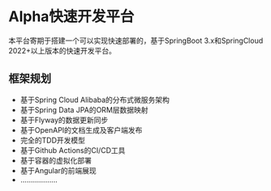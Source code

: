 # Alpha快速开发平台
本平台寄期于搭建一个可以实现快速部署的，基于SpringBoot 3.x和SpringCloud 2022+以上版本的快速开发平台。
## 框架规划

- 基于Spring Cloud Alibaba的分布式微服务架构
- 基于Spring Data JPA的ORM层数据映射
- 基于Flyway的数据更新同步
- 基于OpenAPI的文档生成及客户端发布
- 完全的TDD开发模型
- 基于Github Actions的CI/CD工具
- 基于容器的虚拟化部署
- 基于Angular的前端展现
- ………………

